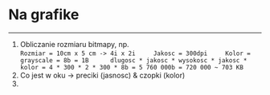 # Na grafike
__________
1. Obliczanie rozmiaru bitmapy, np.   
    `
    Rozmiar = 10cm x 5 cm -> 4i x 2i    
    Jakosc = 300dpi    
    Kolor = grayscale = 8b = 1B     
    dlugosc * jakosc * wysokosc * jakosc * kolor = 4 * 300 * 2 * 300 * 8b = 5 760 000b = 720 000 ~ 703 KB   
    `
2. Co jest w oku -> preciki (jasnosc) & czopki (kolor)   
3. 